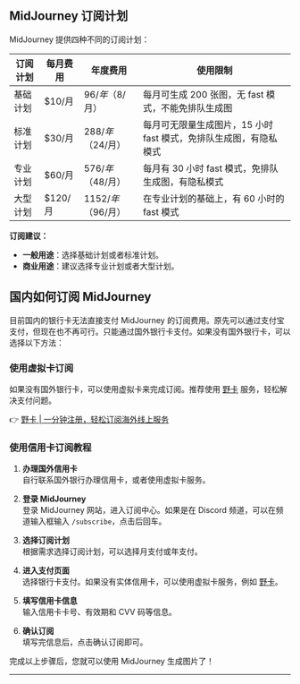 ## MidJourney 订阅计划

MidJourney 提供四种不同的订阅计划：

| 订阅计划   | 每月费用   | 年度费用         | 使用限制                                      |
|------------|------------|------------------|-----------------------------------------------|
| 基础计划   | $10/月     | $96/年（$8/月）  | 每月可生成 200 张图，无 fast 模式，不能免排队生成图 |
| 标准计划   | $30/月     | $288/年（$24/月）| 每月可无限量生成图片，15 小时 fast 模式，免排队生成图，有隐私模式 |
| 专业计划   | $60/月     | $576/年（$48/月）| 每月有 30 小时 fast 模式，免排队生成图，有隐私模式 |
| 大型计划   | $120/月    | $1152/年（$96/月）| 在专业计划的基础上，有 60 小时的 fast 模式 |

**订阅建议：**

- **一般用途**：选择基础计划或者标准计划。
- **商业用途**：建议选择专业计划或者大型计划。

## 国内如何订阅 MidJourney

目前国内的银行卡无法直接支付 MidJourney 的订阅费用。原先可以通过支付宝支付，但现在也不再可行。只能通过国外银行卡支付。如果没有国外银行卡，可以选择以下方法：

### 使用虚拟卡订阅

如果没有国外银行卡，可以使用虚拟卡来完成订阅。推荐使用 [野卡](https://bit.ly/bewildcard) 服务，轻松解决支付问题。

👉 [野卡 | 一分钟注册，轻松订阅海外线上服务](https://bit.ly/bewildcard)

### 使用信用卡订阅教程

1. **办理国外信用卡**  
   自行联系国外银行办理信用卡，或者使用虚拟卡服务。

2. **登录 MidJourney**  
   登录 MidJourney 网站，进入订阅中心。如果是在 Discord 频道，可以在频道输入框输入 `/subscribe`，点击后回车。

3. **选择订阅计划**  
   根据需求选择订阅计划，可以选择月支付或年支付。

4. **进入支付页面**  
   选择银行卡支付。如果没有实体信用卡，可以使用虚拟卡服务，例如 [野卡](https://bit.ly/bewildcard)。

5. **填写信用卡信息**  
   输入信用卡卡号、有效期和 CVV 码等信息。

6. **确认订阅**  
   填写完信息后，点击确认订阅即可。

完成以上步骤后，您就可以使用 MidJourney 生成图片了！

---